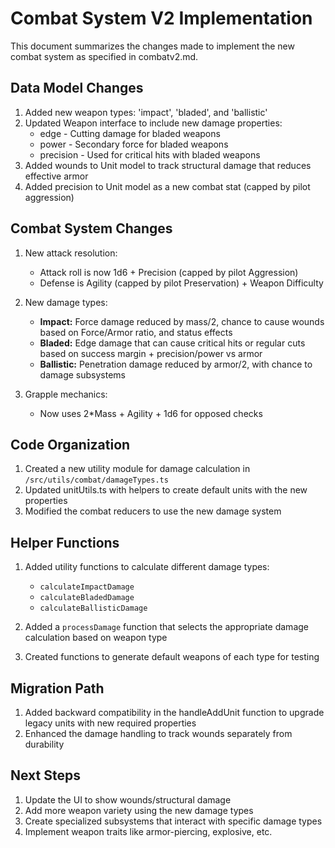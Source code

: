 # Combat System V2 Implementation

This document summarizes the changes made to implement the new combat system as specified in combatv2.md.

## Data Model Changes

1. Added new weapon types: 'impact', 'bladed', and 'ballistic'
2. Updated Weapon interface to include new damage properties:
   - edge - Cutting damage for bladed weapons
   - power - Secondary force for bladed weapons
   - precision - Used for critical hits with bladed weapons
3. Added wounds to Unit model to track structural damage that reduces effective armor
4. Added precision to Unit model as a new combat stat (capped by pilot aggression)

## Combat System Changes

1. New attack resolution:
   - Attack roll is now 1d6 + Precision (capped by pilot Aggression)
   - Defense is Agility (capped by pilot Preservation) + Weapon Difficulty

2. New damage types:
   - **Impact:** Force damage reduced by mass/2, chance to cause wounds based on Force/Armor ratio, and status effects
   - **Bladed:** Edge damage that can cause critical hits or regular cuts based on success margin + precision/power vs armor
   - **Ballistic:** Penetration damage reduced by armor/2, with chance to damage subsystems

3. Grapple mechanics:
   - Now uses 2*Mass + Agility + 1d6 for opposed checks

## Code Organization

1. Created a new utility module for damage calculation in `/src/utils/combat/damageTypes.ts`
2. Updated unitUtils.ts with helpers to create default units with the new properties
3. Modified the combat reducers to use the new damage system

## Helper Functions

1. Added utility functions to calculate different damage types:
   - `calculateImpactDamage`
   - `calculateBladedDamage`
   - `calculateBallisticDamage`
   
2. Added a `processDamage` function that selects the appropriate damage calculation based on weapon type

3. Created functions to generate default weapons of each type for testing

## Migration Path

1. Added backward compatibility in the handleAddUnit function to upgrade legacy units with new required properties
2. Enhanced the damage handling to track wounds separately from durability

## Next Steps

1. Update the UI to show wounds/structural damage
2. Add more weapon variety using the new damage types
3. Create specialized subsystems that interact with specific damage types
4. Implement weapon traits like armor-piercing, explosive, etc.